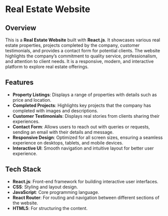 # Real Estate Website

## Overview

This is a **Real Estate Website** built with **React.js**. It showcases various real estate properties, projects completed by the company, customer testimonials, and provides a contact form for potential clients. The website highlights the company’s commitment to quality service, professionalism, and attention to client needs. It is a responsive, modern, and interactive platform to explore real estate offerings.

## Features

- **Property Listings**: Displays a range of properties with details such as price and location.
- **Completed Projects**: Highlights key projects that the company has completed with images and descriptions.
- **Customer Testimonials**: Displays real stories from clients sharing their experiences.
- **Contact Form**: Allows users to reach out with queries or requests, sending an email with their details and message.
- **Responsive Design**: Optimized for all screen sizes, ensuring a seamless experience on desktops, tablets, and mobile devices.
- **Interactive UI**: Smooth navigation and intuitive layout for better user experience.

## Tech Stack

- **React.js**: Front-end framework for building interactive user interfaces.
- **CSS**: Styling and layout design.
- **JavaScript**: Core programming language.
- **React Router**: For routing and navigation between different sections of the website.
- **HTML5**: For structuring the content.
